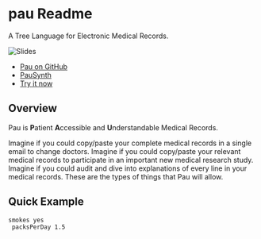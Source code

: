 # pau Readme

A Tree Language for Electronic Medical Records.

![Slides](slides.gif)

- [Pau on GitHub](https://github.com/treenotation/pau)
- [PauSynth](https://pau.treenotation.org/synth/)
- [Try it now](https://jtree.treenotation.org/designer/#grammar%0A%20emailCell%0A%20phoneTypeCell%0A%20%20enum%20mobile%20home%20office%0A%20nameCell%0A%20%20extends%20locationCell%0A%20%20examples%20Thomas%20John%20Earl%20Kai%20Lorne%20Ashley%20Kasey%20Sam%20Joe%0A%20sexCell%0A%20%20enum%20Male%20Female%0A%20ethnicityCell%0A%20%20highlightScope%20string%0A%20%20enum%20Hawaiian%20Chinese%20Filipino%20Mexican%20Caucasian%20Portuguese%20Japanese%20Spanish%20Filipino%20Unknown%20Okinawan%20Marshallese%20PuertoRican%20Irish%20AmericanIndian%20Albanian%20Venezuela%20TrinidadandTobago%20German%20Scottish%20English%20Samoan%0A%20raceCell%0A%20%20highlightScope%20keyword%0A%20%20enum%20PacificIslander%20Asian%20Filipino%20Caucasian%20African%20NativeAmerican%20Unknown%0A%20locationCell%0A%20%20extends%20stringCell%0A%20locationKeywordCell%0A%20%20enum%20location%0A%20cityCell%0A%20%20extends%20locationCell%0A%20%20examples%20Tokyo%20Boston%20London%20Beijing%20Seattle%0A%20zipCell%0A%20%20extends%20locationCell%0A%20%20examples%2090210%2094110%2002301%0A%20stateCell%0A%20%20extends%20locationCell%0A%20%20examples%20Hawaii%20Maine%20Montana%20California%20Florida%20Georgia%0A%20streetAddressCell%0A%20%20extends%20locationCell%0A%20countryCell%0A%20%20enum%20Canada%20USA%20China%20India%20Bolivia%20Egypt%20Japan%20Lebanon%0A%20smokingStatusCell%0A%20%20enum%20yes%20never%20previousSmoker%0A%20%20highlightScope%20constant.numeric%0A%20packsPerDayCell%0A%20%20description%20How%20many%20packs%20per%20day%20do%20they%20currently%20smoke%3F%0A%20%20extends%20floatCell%0A%20cigarettesPerDayCell%0A%20%20description%20How%20many%20cigarettes%20per%20day%20do%20they%20currently%20smoke%3F%0A%20%20extends%20intCell%0A%20keywordCell%0A%20floatCell%0A%20intCell%0A%20stringCell%0A%20%20highlightScope%20string%0A%20yearCell%0A%20%20extends%20intCell%0A%20dayCell%0A%20%20extends%20intCell%0A%20monthCell%0A%20%20extends%20intCell%0A%20timeCell%0A%20%20highlightScope%20constant.numeric%0A%20%20examples%202%3A41am%2012%3A19pm%208%3A42pm%203%3A33am%0A%20abstractAddressNode%0A%20%20abstract%0A%20%20inScope%20abstractNameNode%20emailNode%20phoneNode%0A%20emergencyContactNode%0A%20%20extends%20abstractAddressNode%0A%20%20crux%20emergencyContact%0A%20contactInfoNode%0A%20%20extends%20abstractAddressNode%0A%20%20crux%20contactInfo%0A%20emailNode%0A%20%20cells%20keywordCell%20emailCell%0A%20phoneNode%0A%20%20crux%20phone%0A%20%20inScope%20phoneNumberNode%20phoneTypeNode%0A%20phoneNumberNode%0A%20%20crux%20number%0A%20phoneTypeNode%0A%20%20cells%20keywordCell%20phoneTypeCell%0A%20%20crux%20type%0A%20abstractNameNode%0A%20%20abstract%0A%20%20cells%20keywordCell%20nameCell%0A%20firstNameNode%0A%20%20extends%20abstractNameNode%0A%20%20crux%20firstName%0A%20lastNameNode%0A%20%20extends%20abstractNameNode%0A%20%20crux%20lastName%0A%20middleNameNode%0A%20%20extends%20abstractNameNode%0A%20%20crux%20middleName%0A%20nickNameNode%0A%20%20extends%20abstractNameNode%0A%20%20crux%20nickName%0A%20patientIdNode%0A%20%20cells%20keywordCell%0A%20%20crux%20patientId%0A%20abstractDemographicConceptNode%0A%20%20cells%20keywordCell%0A%20ethnicityNode%0A%20%20crux%20ethnicity%0A%20%20description%20A%20foreign%20key%20that%20refers%20to%20the%20standard%20concept%20identifier%20in%20the%20Standardized%20Vocabularies%20for%20the%20ethnicity%20of%20the%20person%2C%20belonging%20to%20the%20'Ethnicity'%20vocabulary.%0A%20%20extends%20abstractDemographicConceptNode%0A%20%20catchAllCellType%20ethnicityCell%0A%20raceNode%0A%20%20crux%20race%0A%20%20extends%20abstractDemographicConceptNode%0A%20%20catchAllCellType%20raceCell%0A%20%20description%20A%20foreign%20key%20that%20refers%20to%20an%20identifier%20in%20the%20CONCEPT%20table%20for%20the%20unique%20race%20of%20the%20person%2C%20belonging%20to%20the%20'Race'%20vocabulary.%0A%20sexNode%0A%20%20crux%20sex%0A%20%20extends%20abstractDemographicConceptNode%0A%20%20cells%20keywordCell%20sexCell%0A%20abstractEventNode%0A%20%20abstract%0A%20%20inScope%20dateNode%20timeNode%20locationNode%0A%20birthNode%0A%20%20extends%20abstractEventNode%0A%20%20cells%20keywordCell%0A%20%20crux%20birth%0A%20deathNode%0A%20%20extends%20abstractEventNode%0A%20%20cells%20keywordCell%0A%20%20crux%20death%0A%20abstractLocationNode%0A%20%20abstract%0A%20streetNode%0A%20%20cells%20keywordCell%0A%20%20extends%20abstractLocationNode%0A%20%20catchAllCellType%20streetAddressCell%0A%20cityNode%0A%20%20extends%20abstractLocationNode%0A%20%20cells%20keywordCell%20cityCell%0A%20countryNode%0A%20%20extends%20abstractLocationNode%0A%20%20cells%20keywordCell%20countryCell%0A%20stateNode%0A%20%20extends%20abstractLocationNode%0A%20%20cells%20keywordCell%20stateCell%0A%20zipCodeNode%0A%20%20extends%20abstractLocationNode%0A%20%20cells%20keywordCell%20zipCell%0A%20locationNode%0A%20%20inScope%20abstractLocationNode%0A%20%20crux%20location%0A%20%20cells%20locationKeywordCell%0A%20dateNode%0A%20%20cells%20keywordCell%20monthCell%20dayCell%20yearCell%0A%20%20crux%20date%0A%20observationDateNode%0A%20%20extends%20dateNode%0A%20%20crux%20date%0A%20timeNode%0A%20%20cells%20keywordCell%20timeCell%0A%20%20crux%20time%0A%20observationTimeNode%0A%20%20extends%20timeNode%0A%20%20crux%20time%0A%20abstractProviderNode%0A%20%20abstract%0A%20observationProviderNode%0A%20%20extends%20abstractProviderNode%0A%20%20crux%20provider%0A%20abstractObservationNode%0A%20%20abstract%0A%20%20inScope%20observationDateNode%20observationTimeNode%20observationProviderNode%20locationNode%0A%20abstractSelfReportedObservationNode%0A%20%20extends%20abstractObservationNode%0A%20smokingStatusNode%0A%20%20extends%20abstractSelfReportedObservationNode%0A%20%20crux%20smokingStatus%0A%20%20cells%20keywordCell%20smokingStatusCell%0A%20%20inScope%20packsPerDayNode%20cigarettesPerDayNode%0A%20%20example%0A%20%20%20smokingStatus%20yes%0A%20%20%20%20packsPerDay%201.5%0A%20packsPerDayNode%0A%20%20cells%20keywordCell%20packsPerDayCell%0A%20%20crux%20packsPerDay%0A%20cigarettesPerDayNode%0A%20%20cells%20keywordCell%20cigarettesPerDayCell%0A%20%20crux%20cigarettesPerDay%0A%20pauNode%0A%20%20root%0A%20%20description%20Medical%20Records%20for%20Planet%20Earth.%0A%20%20inScope%20abstractEventNode%20abstractDemographicConceptNode%20abstractObservationNode%20abstractNameNode%0Asample%0A%20firstName%20Linda%0A%20lastName%20Smith%0A%20sex%20Female%0A%20birth%0A%20%20location%0A%20%20date%2012%202%202000%0A%20%20time%202%3A22am%0A%20smokingStatus%20never)

## Overview

Pau is **P**atient **A**ccessible and **U**nderstandable Medical Records.

Imagine if you could copy/paste your complete medical records in a single email to change doctors. Imagine if you could copy/paste your relevant medical records to participate in an important new medical research study. Imagine if you could audit and dive into explanations of every line in your medical records. These are the types of things that Pau will allow.

## Quick Example

    smokes yes
     packsPerDay 1.5
